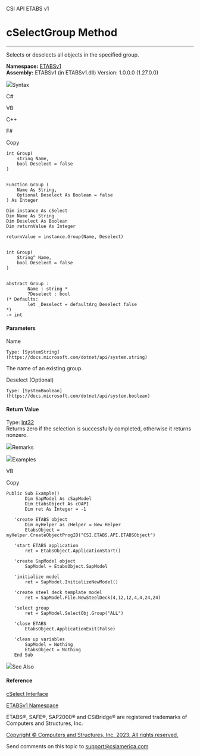 ﻿

CSI API ETABS v1

# cSelectGroup Method  
  
---  
  
Selects or deselects all objects in the specified group.

**Namespace:** [ETABSv1](2780f1b8-2033-5289-2298-1cdb2a7508d9.htm)  
**Assembly:** ETABSv1 (in ETABSv1.dll) Version: 1.0.0.0 (1.27.0.0)

![](../icons/SectionExpanded.png)Syntax

C#

VB

C++

F#

Copy

    
    
    int Group(
    	string Name,
    	bool Deselect = false
    )
    
    
    Function Group ( 
    	Name As String,
    	Optional Deselect As Boolean = false
    ) As Integer
    
    Dim instance As cSelect
    Dim Name As String
    Dim Deselect As Boolean
    Dim returnValue As Integer
    
    returnValue = instance.Group(Name, Deselect)
    
    
    int Group(
    	String^ Name, 
    	bool Deselect = false
    )
    
    
    abstract Group : 
            Name : string * 
            ?Deselect : bool 
    (* Defaults:
            let _Deselect = defaultArg Deselect false
    *)
    -> int 
    

#### Parameters

Name

    Type: [SystemString](https://docs.microsoft.com/dotnet/api/system.string)  
The name of an existing group.

Deselect (Optional)

    Type: [SystemBoolean](https://docs.microsoft.com/dotnet/api/system.boolean)  

#### Return Value

Type: [Int32](https://docs.microsoft.com/dotnet/api/system.int32)  
Returns zero if the selection is successfully completed, otherwise it returns
nonzero.

![](../icons/SectionExpanded.png)Remarks

![](../icons/SectionExpanded.png)Examples

VB

Copy

    
    
    Public Sub Example()
           Dim SapModel As cSapModel
           Dim EtabsObject As cOAPI
           Dim ret As Integer = -1
    
       'create ETABS object
           Dim myHelper as cHelper = New Helper
           EtabsObject = myHelper.CreateObjectProgID("CSI.ETABS.API.ETABSObject")
    
       'start ETABS application
           ret = EtabsObject.ApplicationStart()
    
       'create SapModel object
           SapModel = EtabsObject.SapModel
    
       'initialize model
           ret = SapModel.InitializeNewModel()
    
       'create steel deck template model
           ret = SapModel.File.NewSteelDeck(4,12,12,4,4,24,24)
    
       'select group
           ret = SapModel.SelectObj.Group("ALL")
    
       'close ETABS
           EtabsObject.ApplicationExit(False)
    
       'clean up variables
           SapModel = Nothing
           EtabsObject = Nothing
       End Sub

![](../icons/SectionExpanded.png)See Also

#### Reference

[cSelect Interface](2acbe9e9-0b14-af63-ad0e-30aff46bf8f7.htm)

[ETABSv1 Namespace](2780f1b8-2033-5289-2298-1cdb2a7508d9.htm)

ETABS®, SAFE®, SAP2000® and CSiBridge® are registered trademarks of Computers
and Structures, Inc.  

[Copyright © Computers and Structures, Inc. 2023. All rights
reserved.](http://www.csiamerica.com)

Send comments on this topic to
[support@csiamerica.com](mailto:support%40csiamerica.com?Subject=CSI%20API%20ETABS%20v1)

